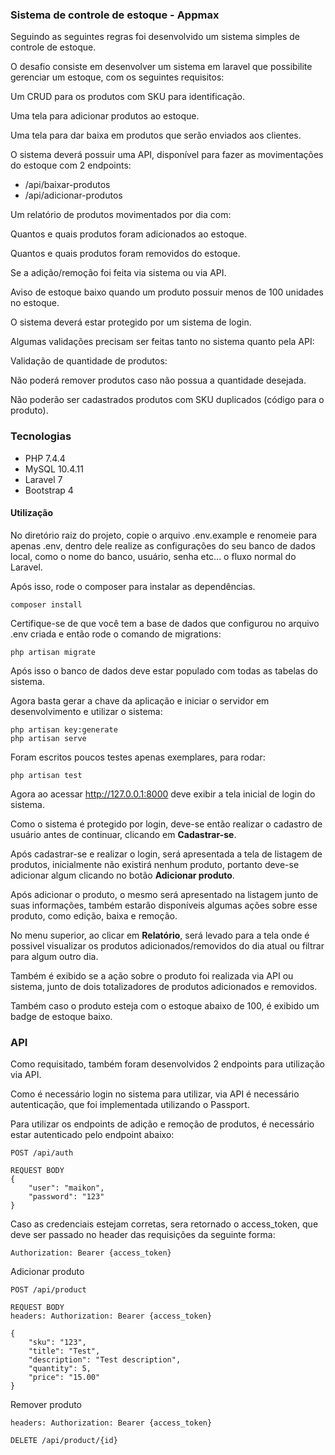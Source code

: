 ### Sistema de controle de estoque - Appmax

Seguindo as seguintes regras foi desenvolvido um sistema simples de controle de estoque.

O desafio consiste em desenvolver um sistema em laravel que possibilite gerenciar um estoque, com os seguintes requisitos: 

Um CRUD para os produtos com SKU para identificação.

Uma tela para adicionar produtos ao estoque.

Uma tela para dar baixa em produtos que serão enviados aos clientes.

O sistema deverá possuir uma API, disponível para fazer as movimentações do estoque com 2 endpoints:

* /api/baixar-produtos 
* /api/adicionar-produtos 

Um relatório de produtos movimentados por dia com: 

Quantos e quais produtos foram adicionados ao estoque.

Quantos e quais produtos foram removidos do estoque.

Se a adição/remoção foi feita via sistema ou via API.

Aviso de estoque baixo quando um produto possuir menos de 100 unidades no estoque. 

O sistema deverá estar protegido por um sistema de login.

Algumas validações precisam ser feitas tanto no sistema quanto pela API: 

Validação de quantidade de produtos: 

Não poderá remover produtos caso não possua a quantidade desejada. 

Não poderão ser cadastrados produtos com SKU duplicados (código para o produto). 

### Tecnologias
* PHP 7.4.4
* MySQL 10.4.11
* Laravel 7
* Bootstrap 4

#### Utilização

No diretório raiz do projeto, copie o arquivo .env.example e renomeie para apenas .env, dentro dele realize as configurações do seu banco de dados local, como o nome do banco, usuário, senha etc... o fluxo normal do Laravel.

Após isso, rode o composer para instalar as dependências.
```
composer install
```

Certifique-se de que você tem a base de dados que configurou no arquivo .env criada e então rode o comando de migrations:
```
php artisan migrate
```

Após isso o banco de dados deve estar populado com todas as tabelas do sistema.

Agora basta gerar a chave da aplicação e iniciar o servidor em desenvolvimento e utilizar o sistema:
```
php artisan key:generate
php artisan serve
```

Foram escritos poucos testes apenas exemplares, para rodar:
```
php artisan test
```

Agora ao acessar http://127.0.0.1:8000 deve exibir a tela inicial de login do sistema.

Como o sistema é protegido por login, deve-se então realizar o cadastro de usuário antes de continuar, clicando em **Cadastrar-se**.

Após cadastrar-se e realizar o login, será apresentada a tela de listagem de produtos, inicialmente não existirá nenhum produto, portanto deve-se adicionar algum clicando no botão **Adicionar produto**.

Após adicionar o produto, o mesmo será apresentado na listagem junto de suas informações, também estarão disponíveis algumas ações sobre esse produto, como edição, baixa e remoção.

No menu superior, ao clicar em **Relatório**, será levado para a tela onde é possivel visualizar os produtos adicionados/removidos do dia atual ou filtrar para algum outro dia. 

Também é exibido se a ação sobre o produto foi realizada via API ou sistema, junto de dois totalizadores de produtos adicionados e removidos. 

Também caso o produto esteja com o estoque abaixo de 100, é exibido um badge de estoque baixo.

### API
Como requisitado, também foram desenvolvidos 2 endpoints para utilização via API.

Como é necessário login no sistema para utilizar, via API é necessário autenticação, que foi implementada utilizando o Passport.

Para utilizar os endpoints de adição e remoção de produtos, é necessário estar autenticado pelo endpoint abaixo:
```
POST /api/auth

REQUEST BODY 
{
	"user": "maikon",
	"password": "123"
}
```

Caso as credenciais estejam corretas, sera retornado o access_token, que deve ser passado no header das requisições da seguinte forma:
```
Authorization: Bearer {access_token}
```

Adicionar produto
```
POST /api/product

REQUEST BODY 
headers: Authorization: Bearer {access_token}

{
	"sku": "123",
	"title": "Test",
	"description": "Test description",
	"quantity": 5,
	"price": "15.00"
}
```

Remover produto
```
headers: Authorization: Bearer {access_token}

DELETE /api/product/{id}
```
